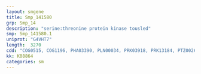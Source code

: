 ```yaml
---
layout: smgene
title: Smp_141580
grp: Smp_14
description: "serine:threonine protein kinase tousled"
smp: Smp_141580.1
uniprot: "G4VHT7"
length:  3270
cdd: "COG0515, COG1196, PHA03390, PLN00034, PRK03918, PRK13184, PTZ00267, TIGR02169, TIGR03903, cd13990, cl21453, pfam00069, smart00220"
kk: K08864
categories: sm
---
```

